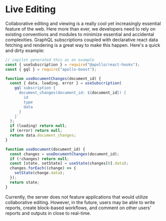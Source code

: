# Live Editing

Collaborative editing and viewing is a really cool yet increasingly essential feature of the web. Here more than ever, we developers need to rely on existing conventions and modules to minimize essential and accidental complexities. GraphQL subscriptions coupled with declarative react data fetching and rendering is a great way to make this happen. Here's a quick and dirty example:

```js
// copilot generated this as an example
const { useSubscription } = require("@apollo/react-hooks");
const { gql } = require("apollo-boost");

function useDocumentChanges(document_id) {
  const { data, loading, error } = useSubscription(
    gql`subscription {
      document_changes(document_id: ${document_id}) {
        id
        type
        data
      }
    }`
  );
  if (loading) return null;
  if (error) return null;
  return data.document_changes;
}

function useDocument(document_id) {
  const changes = useDocumentChanges(document_id);
  if (!changes) return null;
  const [state, setState] = useState(changes[0].data);
  changes.forEach((change) => {
    setState(change.data);
  });
  return state;
}
```

Currently, the server does not feature applications that would utilize collaborative editing. However, in the future, users may be able to write reports, create block-based workflows, and comment on other users' reports and outputs in close to real-time.
